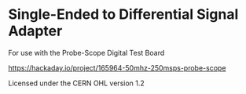 # Single-Ended to Differential Signal Adapter

For use with the Probe-Scope Digital Test Board

https://hackaday.io/project/165964-50mhz-250msps-probe-scope

Licensed under the CERN OHL version 1.2
